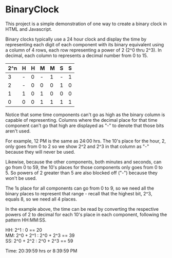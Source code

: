 # BinaryClock

This project is a simple demonstration of one way to create a binary clock in HTML and Javascript.

Binary clocks typically use a 24 hour clock and display the time by representing each digit of each component with its binary equivalent using a column of 4 rows, each row representing a power of 2 (2^0 thru 2^3). In decimal, each column to represents a decimal number from 0 to 15.

| 2^n | H | H | M | M | S | S |
|:--|:--|:--|:--|:--|:--|:--|
| 3 | - | 0 | - | 1 | - | 1 |
| 2 | - | 0 | 0 | 0 | 1 | 0 |
| 1 | 1 | 0 | 1 | 0 | 0 | 0 |
| 0 | 0 | 0 | 1 | 1 | 1 | 1 |

Notice that some time components can't go as high as the binary column is capable of representing. Columns where the decimal place for that time component can't go that high are displayed as "-" to denote that those bits aren't used.

For example, 12 PM is the same as 24:00 hrs.  The 10's place for the hour, 2, only goes from 0 to 2 so we show 2^2 and 2^3 in that column as "-" because they will never be used.  

Likewise, because the other components, both minutes and seconds, can go from 0 to 59, the 10's places for those components only goes from 0 to 5. So powers of 2 greater than 5 are also blocked off ("-") because they won't be used. 

The 1s place for all components can go from 0 to 9, so we need all the binary places to represent that range - recall that the highest bit, 2^3, equals 8, so we need all 4 places.

In the example above, the time can be read by converting the respective powers of 2 to decimal for each 10's place in each component, following the pattern HH:MM:SS.

HH: 2^1 : 0 == 20\
MM: 2^0 + 2^1 : 2^0 + 2^3 == 39\
SS: 2^0 + 2^2 : 2^0 + 2^3 == 59

Time: 20:39:59 hrs or 8:39:59 PM


